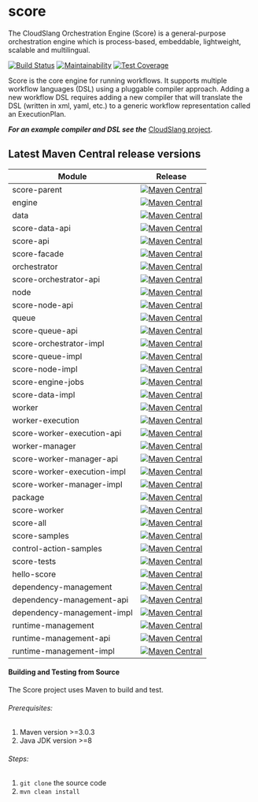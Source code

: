 score 
=====

The CloudSlang Orchestration Engine (Score) is a general-purpose orchestration engine which is process-based, embeddable, lightweight, scalable and multilingual.

[![Build Status](https://travis-ci.org/CloudSlang/score.svg?branch=master)](https://travis-ci.org/CloudSlang/score)
[![Maintainability](https://api.codeclimate.com/v1/badges/45981e8ab04cec2b9bbb/maintainability)](https://codeclimate.com/github/CloudSlang/score/maintainability)
[![Test Coverage](https://api.codeclimate.com/v1/badges/45981e8ab04cec2b9bbb/test_coverage)](https://codeclimate.com/github/CloudSlang/score/test_coverage)


Score is the core engine for running workflows. It supports multiple workflow  languages (DSL) using a pluggable compiler approach. Adding a new workflow DSL requires adding a new compiler that will translate the DSL (written in xml, yaml, etc.) to a generic workflow representation called an ExecutionPlan.

***For an example compiler and DSL see the*** [CloudSlang project](https://github.com/cloudslang/cloud-slang).


Latest Maven Central release versions
-------------------------------------

| Module | Release |
| ----- | ----- |
| score-parent | [![Maven Central](https://maven-badges.herokuapp.com/maven-central/io.cloudslang/score-parent/badge.svg)](https://maven-badges.herokuapp.com/maven-central/io.cloudslang/score-parent)
| engine | [![Maven Central](https://maven-badges.herokuapp.com/maven-central/io.cloudslang/engine/badge.svg)](https://maven-badges.herokuapp.com/maven-central/io.cloudslang/engine)
| data | [![Maven Central](https://maven-badges.herokuapp.com/maven-central/io.cloudslang/data/badge.svg)](https://maven-badges.herokuapp.com/maven-central/io.cloudslang/data)
| score-data-api | [![Maven Central](https://maven-badges.herokuapp.com/maven-central/io.cloudslang/score-data-api/badge.svg)](https://maven-badges.herokuapp.com/maven-central/io.cloudslang/score-data-api)
| score-api | [![Maven Central](https://maven-badges.herokuapp.com/maven-central/io.cloudslang/score-api/badge.svg)](https://maven-badges.herokuapp.com/maven-central/io.cloudslang/score-api)
| score-facade | [![Maven Central](https://maven-badges.herokuapp.com/maven-central/io.cloudslang/score-facade/badge.svg)](https://maven-badges.herokuapp.com/maven-central/io.cloudslang/score-facade)
| orchestrator | [![Maven Central](https://maven-badges.herokuapp.com/maven-central/io.cloudslang/orchestrator/badge.svg)](https://maven-badges.herokuapp.com/maven-central/io.cloudslang/orchestrator)
| score-orchestrator-api | [![Maven Central](https://maven-badges.herokuapp.com/maven-central/io.cloudslang/score-orchestrator-api/badge.svg)](https://maven-badges.herokuapp.com/maven-central/io.cloudslang/score-orchestrator-api)
| node | [![Maven Central](https://maven-badges.herokuapp.com/maven-central/io.cloudslang/node/badge.svg)](https://maven-badges.herokuapp.com/maven-central/io.cloudslang/node)
| score-node-api | [![Maven Central](https://maven-badges.herokuapp.com/maven-central/io.cloudslang/score-node-api/badge.svg)](https://maven-badges.herokuapp.com/maven-central/io.cloudslang/score-node-api)
| queue |  [![Maven Central](https://maven-badges.herokuapp.com/maven-central/io.cloudslang/queue/badge.svg)](https://maven-badges.herokuapp.com/maven-central/io.cloudslang/queue)
| score-queue-api | [![Maven Central](https://maven-badges.herokuapp.com/maven-central/io.cloudslang/score-queue-api/badge.svg)](https://maven-badges.herokuapp.com/maven-central/io.cloudslang/score-queue-api)
| score-orchestrator-impl | [![Maven Central](https://maven-badges.herokuapp.com/maven-central/io.cloudslang/score-orchestrator-impl/badge.svg)](https://maven-badges.herokuapp.com/maven-central/io.cloudslang/score-orchestrator-impl)
| score-queue-impl | [![Maven Central](https://maven-badges.herokuapp.com/maven-central/io.cloudslang/score-queue-impl/badge.svg)](https://maven-badges.herokuapp.com/maven-central/io.cloudslang/score-queue-impl)
| score-node-impl | [![Maven Central](https://maven-badges.herokuapp.com/maven-central/io.cloudslang/score-node-impl/badge.svg)](https://maven-badges.herokuapp.com/maven-central/io.cloudslang/score-node-impl)
| score-engine-jobs | [![Maven Central](https://maven-badges.herokuapp.com/maven-central/io.cloudslang/score-engine-jobs/badge.svg)](https://maven-badges.herokuapp.com/maven-central/io.cloudslang/score-engine-jobs)
| score-data-impl | [![Maven Central](https://maven-badges.herokuapp.com/maven-central/io.cloudslang/score-data-impl/badge.svg)](https://maven-badges.herokuapp.com/maven-central/io.cloudslang/score-data-impl)
| worker | [![Maven Central](https://maven-badges.herokuapp.com/maven-central/io.cloudslang/worker/badge.svg)](https://maven-badges.herokuapp.com/maven-central/io.cloudslang/worker)
| worker-execution | [![Maven Central](https://maven-badges.herokuapp.com/maven-central/io.cloudslang/worker-execution/badge.svg)](https://maven-badges.herokuapp.com/maven-central/io.cloudslang/worker-execution)
| score-worker-execution-api | [![Maven Central](https://maven-badges.herokuapp.com/maven-central/io.cloudslang/score-worker-execution-api/badge.svg)](https://maven-badges.herokuapp.com/maven-central/io.cloudslang/score-worker-execution-api)
| worker-manager | [![Maven Central](https://maven-badges.herokuapp.com/maven-central/io.cloudslang/worker-manager/badge.svg)](https://maven-badges.herokuapp.com/maven-central/io.cloudslang/worker-manager)
| score-worker-manager-api | [![Maven Central](https://maven-badges.herokuapp.com/maven-central/io.cloudslang/score-worker-manager-api/badge.svg)](https://maven-badges.herokuapp.com/maven-central/io.cloudslang/score-worker-manager-api)
| score-worker-execution-impl | [![Maven Central](https://maven-badges.herokuapp.com/maven-central/io.cloudslang/score-worker-execution-impl/badge.svg)](https://maven-badges.herokuapp.com/maven-central/io.cloudslang/score-worker-execution-impl)
| score-worker-manager-impl | [![Maven Central](https://maven-badges.herokuapp.com/maven-central/io.cloudslang.content/cs-xml/badge.svg)](https://maven-badges.herokuapp.com/maven-central/io.cloudslang.content/cs-xml)
| package | [![Maven Central](https://maven-badges.herokuapp.com/maven-central/io.cloudslang/package/badge.svg)](https://maven-badges.herokuapp.com/maven-central/io.cloudslang/package)
| score-worker | [![Maven Central](https://maven-badges.herokuapp.com/maven-central/io.cloudslang/score-worker/badge.svg)](https://maven-badges.herokuapp.com/maven-central/io.cloudslang/score-worker)
| score-all | [![Maven Central](https://maven-badges.herokuapp.com/maven-central/io.cloudslang/score-all/badge.svg)](https://maven-badges.herokuapp.com/maven-central/io.cloudslang/score-all)
| score-samples | [![Maven Central](https://maven-badges.herokuapp.com/maven-central/io.cloudslang/score-samples/badge.svg)](https://maven-badges.herokuapp.com/maven-central/io.cloudslang/score-samples)
| control-action-samples | [![Maven Central](https://maven-badges.herokuapp.com/maven-central/io.cloudslang/control-action-samples/badge.svg)](https://maven-badges.herokuapp.com/maven-central/io.cloudslang/control-action-samples)
| score-tests | [![Maven Central](https://maven-badges.herokuapp.com/maven-central/io.cloudslang/score-tests/badge.svg)](https://maven-badges.herokuapp.com/maven-central/io.cloudslang/score-tests)
| hello-score | [![Maven Central](https://maven-badges.herokuapp.com/maven-central/io.cloudslang/hello-score/badge.svg)](https://maven-badges.herokuapp.com/maven-central/io.cloudslang/hello-score)
| dependency-management | [![Maven Central](https://maven-badges.herokuapp.com/maven-central/io.cloudslang/dependency-management/badge.svg)](https://maven-badges.herokuapp.com/maven-central/io.cloudslang/dependency-management)
| dependency-management-api | [![Maven Central](https://maven-badges.herokuapp.com/maven-central/io.cloudslang/dependency-management-api/badge.svg)](https://maven-badges.herokuapp.com/maven-central/io.cloudslang/dependency-management-api)
| dependency-management-impl | [![Maven Central](https://maven-badges.herokuapp.com/maven-central/io.cloudslang/dependency-management-impl/badge.svg)](https://maven-badges.herokuapp.com/maven-central/io.cloudslang/dependency-management-impl)
| runtime-management | [![Maven Central](https://maven-badges.herokuapp.com/maven-central/io.cloudslang/runtime-management/badge.svg)](https://maven-badges.herokuapp.com/maven-central/io.cloudslang/runtime-management)
| runtime-management-api | [![Maven Central](https://maven-badges.herokuapp.com/maven-central/io.cloudslang/runtime-management-api/badge.svg)](https://maven-badges.herokuapp.com/maven-central/io.cloudslang/runtime-management-api)
| runtime-management-impl | [![Maven Central](https://maven-badges.herokuapp.com/maven-central/io.cloudslang/runtime-management-impl/badge.svg)](https://maven-badges.herokuapp.com/maven-central/io.cloudslang/runtime-management-impl)


#### Building and Testing from Source

The Score project uses Maven to build and test.

###### Prerequisites:

1. Maven version >=3.0.3
2. Java JDK version >=8

###### Steps:

1. ```git clone``` the source code
2. ```mvn clean install```
